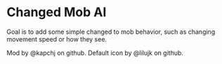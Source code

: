 # Changed Mob AI

Goal is to add some simple changed to mob behavior, such as changing movement speed or how they see. 

Mod by @kapchj on github.
Default icon by @lilujk on github.